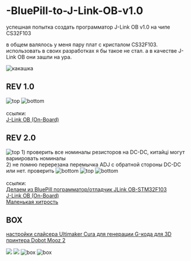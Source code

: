 # -BluePill-to-J-Link-OB-v1.0
успешная попытка создать программатор J-Link OB v1.0 на чипе CS32F103

в общем валялось у меня пару плат с кристалом CS32F103. использовать в своих разработках я бы такое не стал. а в качестве J-Link OB они зашли на ура.

<img src="https://github.com/RusikOk/-BluePill-to-J-Link-OB-v1.0/blob/main/6_%D1%84%D0%BE%D1%82%D0%BE/rev%202.0/P01215-040605.jpg" alt="какашка"> 

<h2>REV 1.0</h2>

<img src="https://github.com/RusikOk/-BluePill-to-J-Link-OB-v1.0/blob/main/6_%D1%84%D0%BE%D1%82%D0%BE/rev%201.0/P01128-204354%20comment.jpg" alt="top"> 
<img src="https://github.com/RusikOk/-BluePill-to-J-Link-OB-v1.0/blob/main/6_%D1%84%D0%BE%D1%82%D0%BE/rev%201.0/P01128-204404%20comment.jpg" alt="bottom"> 
<br><br>
ссылки:<br>
<a href="http://forum.easyelectronics.ru/viewtopic.php?p=649897#p649897">J-Link OB (On-Board)</a><br>

<h2>REV 2.0</h2>

<img src="https://github.com/RusikOk/-BluePill-to-J-Link-OB-v1.0/blob/main/6_%D1%84%D0%BE%D1%82%D0%BE/rev%202.0/P01215-040734%20comment.jpg" alt="top"> 
1) проверить все номиналы резисторов на DC-DC, китайці могут вариировать номиналы<br>
2) не помню перерезана перемычка ADJ с обратной стороны DC-DC или нет. проверить
<img src="https://github.com/RusikOk/-BluePill-to-J-Link-OB-v1.0/blob/main/6_%D1%84%D0%BE%D1%82%D0%BE/rev%202.0/P01215-040827%20comment.jpg" alt="bottom"> 
<img src="https://github.com/RusikOk/-BluePill-to-J-Link-OB-v1.0/blob/main/6_%D1%84%D0%BE%D1%82%D0%BE/rev%202.0/P10424-114441.jpg" alt="top"> 
<img src="https://github.com/RusikOk/-BluePill-to-J-Link-OB-v1.0/blob/main/6_%D1%84%D0%BE%D1%82%D0%BE/rev%202.0/P10424-114515.jpg" alt="bottom"> 
<br><br>
ссылки:<br>
<a href="https://mysensors-rus.github.io/Blue-pill-to-JLink/">Делаем из BluePill пограмматор/отладчик JLink OB-STM32F103</a><br>
<a href="http://forum.easyelectronics.ru/viewtopic.php?p=650368#p650368">J-Link OB (On-Board)</a><br>
<a href="http://easyelectronics.ru/malenkaya-xitrost.html">Маленькая хитрость</a><br>

<h2>BOX</h2>

<a href="https://github.com/RusikOk/-BluePill-to-J-Link-OB-v1.0/blob/main/5_3D%20%D0%BF%D0%B5%D1%87%D0%B0%D1%82%D1%8C/for%20Dobot%20Mooz%202%20-%20PLA.curaprofile">настройки слайсера Ultimaker Cura для генерации G-кода для 3D принтера Dobot Mooz 2</a>

<img src="https://github.com/RusikOk/-BluePill-to-J-Link-OB-v1.0/blob/main/4_SolidWorks2020/untitled.46.png"> 
<img src="https://github.com/RusikOk/-BluePill-to-J-Link-OB-v1.0/blob/main/4_SolidWorks2020/untitled.47_2.png"> 
<img src="https://github.com/RusikOk/-BluePill-to-J-Link-OB-v1.0/blob/main/6_%D1%84%D0%BE%D1%82%D0%BE/rev%202.0/P10424-124740.jpg" alt="box"> 
<img src="https://github.com/RusikOk/-BluePill-to-J-Link-OB-v1.0/blob/main/6_%D1%84%D0%BE%D1%82%D0%BE/rev%202.0/P10424-124813.jpg" alt="box">